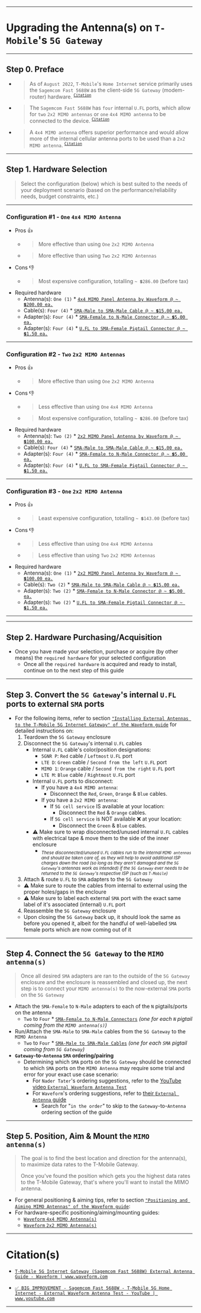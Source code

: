 
<!-- ------------------------------ -->
<!-- https://github.com/mcavallo-git/Coding/blob/main/networking/t-mobile-5g-internet-gateway_mimo-antenna-upgrade.md -->
<!-- ------------------------------ -->

***
# Upgrading the Antenna(s) on `T-Mobile`'s `5G Gateway`

<!-- ------------------------------ -->

***
## Step 0. Preface
- > As of `August 2022`, `T-Mobile`'s `Home Internet` service primarily uses the `Sagemcom Fast 5688W` as the client-side `5G Gateway` (modem-router) hardware.&nbsp;<sup>[`Citation`](https://www.rvmobileinternet.com/t-mobile-home-internet-adds-another-5g-cellular-gateway-the-sagecom-fast-5688w)</sup>
- > The `Sagemcom Fast 5688W` has `four` internal `U.FL` ports, which allow for `two` `2x2 MIMO antennas` or `one` `4x4 MIMO antenna` to be connected to the device.&nbsp;<sup>[`Citation`](https://www.waveform.com/a/b/guides/hotspots/t-mobile-5g-gateway-sagemcom)</sup>
- > A `4x4 MIMO antenna` offers superior performance and would allow more of the internal cellular antenna ports to be used than a `2x2 MIMO antenna`.&nbsp;<sup>[`Citation`](https://www.waveform.com/a/b/guides/hotspots/t-mobile-5g-gateway-sagemcom)</sup>

<!-- ------------------------------ -->

***
## Step 1. Hardware Selection
  > Select the configuration (below) which is best suited to the needs of your deployment scenario (based on the performance/reliability needs, budget constraints, etc.)
  ***
  ### Configuration #1 - `One` `4x4 MIMO Antenna`
  - Pros 👍
    - > More effective than using `One` `2x2 MIMO Antenna`
    - > More effective than using `Two` `2x2 MIMO Antennas`
  - Cons 👎
    - > Most expensive configuration, totalling `~ 💲286.00` (before tax)
  - Required hardware
    - Antenna(s): `One (1)` * [`4x4 MIMO Panel Antenna by Waveform @ ~ 💲200.00 ea.`](https://amazon.com/dp/B09VVV2TQQ)
    - Cable(s): `Four (4)` * [`SMA-Male to SMA-Male Cable @ ~ 💲15.00 ea.`](https://amazon.com/s?k=SMA+Male+to+SMA+Male+Cable)
    - Adapter(s): `Four (4)` * [`SMA-Female to N-Male Connector @ ~ 💲5.00 ea.`](https://www.amazon.com/s?k=SMA-Female+to+N-Male+Connector)
    - Adapter(s): `Four (4)` * [`U.FL to SMA-Female Pigtail Connector @ ~ 💲1.50 ea.`](https://amazon.com/s?k=SMA-Female+to+U.FL+pigtail+connectors)
  ***
  ### Configuration #2 - `Two` `2x2 MIMO Antennas`
  - Pros 👍
    - > More effective than using `One` `2x2 MIMO Antenna`
  - Cons 👎
    - > Less effective than using `One` `4x4 MIMO Antenna`
    - > Most expensive configuration, totalling `~ 💲286.00` (before tax)
  - Required hardware
    - Antenna(s): `Two (2)` * [`2x2 MIMO Panel Antenna by Waveform @ ~ 💲100.00 ea.`](https://amazon.com/dp/B09CLV3BHJ)
    - Cable(s): `Four (4)` * [`SMA-Male to SMA-Male Cable @ ~ 💲15.00 ea.`](https://amazon.com/s?k=SMA+Male+to+SMA+Male+Cable)
    - Adapter(s): `Four (4)` * [`SMA-Female to N-Male Connector @ ~ 💲5.00 ea.`](https://www.amazon.com/s?k=SMA-Female+to+N-Male+Connector)
    - Adapter(s): `Four (4)` * [`U.FL to SMA-Female Pigtail Connector @ ~ 💲1.50 ea.`](https://amazon.com/s?k=SMA-Female+to+U.FL+pigtail+connectors)
  ***
  ### Configuration #3 - `One` `2x2 MIMO Antenna`
  - Pros 👍
    - > Least expensive configuration, totalling `~ 💲143.00` (before tax)
  - Cons 👎
    - > Less effective than using `One` `4x4 MIMO Antenna`
    - > Less effective than using `Two` `2x2 MIMO Antennas`
  - Required hardware
    - Antenna(s): `One (1)` * [`2x2 MIMO Panel Antenna by Waveform @ ~ 💲100.00 ea.`](https://amazon.com/dp/B09CLV3BHJ)
    - Cable(s): `Two (2)` * [`SMA-Male to SMA-Male Cable @ ~ 💲15.00 ea.`](https://amazon.com/s?k=SMA+Male+to+SMA+Male+Cable)
    - Adapter(s): `Two (2)` * [`SMA-Female to N-Male Connector @ ~ 💲5.00 ea.`](https://www.amazon.com/s?k=SMA-Female+to+N-Male+Connector)
    - Adapter(s): `Two (2)` * [`U.FL to SMA-Female Pigtail Connector @ ~ 💲1.50 ea.`](https://amazon.com/s?k=SMA-Female+to+U.FL+pigtail+connectors)
  ***

<!-- ------------------------------ -->

***
## Step 2. Hardware Purchasing/Acquisition
- Once you have made your selection, purchase or acquire (by other means) the `required hardware` for your selected configuration
  - Once all the `required hardware` is acquired and ready to install, continue on to the next step of this guide

<!-- ------------------------------ -->

***
## Step 3. Convert the `5G Gateway`'s internal `U.FL` ports to external `SMA` ports
- For the following items, refer to section [`"Installing External Antennas to the T-Mobile 5G Internet Gateway" of the Waveform guide`](https://www.waveform.com/a/b/guides/hotspots/t-mobile-5g-gateway-sagemcom#installing-external-antennas-to-the-t-mobile-5g-internet-gateway) for detailed instructions on:
  1. Teardown the `5G Gateway` enclosure
  2. Disconnect the `5G Gateway`'s internal `U.FL` cables
      - Internal `U.FL` cable's color/position designations:
        - `5GNR P`: `Red` cable / `Leftmost` `U.FL` port
        - `LTE D`: `Green` cable / `Second from the left` `U.FL` port
        - `MIMO 1`: `Orange` cable / `Second from the right` `U.FL` port
        - `LTE M`: `Blue` cable / `Rightmost` `U.FL` port
      - Internal `U.FL` ports to disconnect:
        - If you have a `4x4 MIMO antenna`:
          - Disconnect the `Red`, `Green`, `Orange` & `Blue` cables.
        - If you have a `2x2 MIMO antenna`:
          - If `5G cell service` IS available at your location:
            - Disconnect the `Red` & `Orange` cables.
          - If `5G cell service` is NOT available ❌️ at your location:
            - Disconnect the `Green` & `Blue` cables.
      - ⚠️ Make sure to wrap disconnected/unused internal `U.FL` cables with electrical tape & move them to the side of the inner enclosure
        - <sub>*These disconnected/unused `U.FL` cables run to the internal `MIMO antennas` and should be taken care of, as they will help to avoid additional ISP charges down the road (so long as they aren't damaged and the `5G Gateway`'s antennas work as intended) if the `5G Gateway` ever needs to be returned to the `5G Gateway`'s respective ISP (such as `T-Mobile`)*</sub>
  3. Attach & route `U.FL` to `SMA` adapters to the `5G Gateway`
    - ⚠️ Make sure to route the cables from internal to external using the proper holes/gaps in the encloure
    - ⚠️ Make sure to label each external `SMA` port with the exact same label of it's associated (internal) `U.FL` port
  4. Reassemble the `5G Gateway` enclosure
    - Upon closing the `5G Gateway` back up, it should look the same as before you opened it, albeit for the handful of well-labelled `SMA` female ports which are now coming out of it

***
## Step 4. Connect the `5G Gateway` to the `MIMO antenna(s)`
  > Once all desired `SMA` adapters are ran to the outside of the `5G Gateway` enclosure and the enclosure is reassembled and closed up, the next step is to connect your `MIMO antenna(s)` to the now-external `SMA` ports on the `5G Gateway`
  - Attach the `SMA-Female` to `N-Male` adapters to each of the `N` pigtails/ports on the antenna
    - `Two` to `Four` * [`SMA-Female to N-Male Connectors`](https://www.amazon.com/s?k=SMA-Female+to+N-Male+Connector) *(one for each `N` pigtail coming from the `MIMO antenna(s)`)*
  - Run/Attach the `SMA-Male` to `SMA-Male` cables from the `5G Gateway` to the `MIMO Antenna`
    - `Two` to `Four` * [`SMA-Male to SMA-Male Cables`](https://amazon.com/s?k=SMA+Male+to+SMA+Male+Cable) *(one for each `SMA` pigtail coming from `5G Gateway`)*
  - **`Gateway`-to-`Antenna` `SMA` ordering/pairing**
    - Determining which `SMA` ports on the `5G Gateway` should be connected to which `SMA` ports on the `MIMO Antenna` may require some trial and error for your exact use case scenario:
      - For `Nader Tater`'s ordering suggestions, refer to the [YouTube video `External Waveform Antenna Test`](https://www.youtube.com/watch?v=lA0W1XRU4J8&t=1210s)
      - For `Waveform`'s ordering suggestions, refer to [their `External Antenna` guide](https://www.waveform.com/a/b/guides/hotspots/t-mobile-5g-gateway-sagemcom)
        - Search for "`in the order`" to skip to the `Gateway`-to-`Antenna` ordering section of the guide

***
## Step 5. Position, Aim & Mount the `MIMO antenna(s)`
  > The goal is to find the best location and direction for the antenna(s), to maximize data rates to the T-Mobile Gateway.
  >
  > Once you've found the position which gets you the highest data rates to the T-Mobile Gateway, that's where you'll want to install the MIMO antenna.
  - For general positioning & aiming tips, refer to section [`"Positioning and Aiming MIMO Antennas" of the Waveform guide`](https://www.waveform.com/a/b/guides/hotspots/t-mobile-5g-gateway-sagemcom#positioning-and-aiming-mimo-antennas):
  - For hardware-specific positioning/aiming/mounting guides:
    - [`Waveform` `4x4 MIMO Antenna(s)`](https://cdn.shopify.com/s/files/1/0358/5537/files/4x4_MIMO_External_Antennas_Instruction_Manual_WF_v2.3.pdf?v=1643918988)
    - [`Waveform` `2x2 MIMO Antenna(s)`](https://cdn.shopify.com/s/files/1/0358/5537/files/MIMO_External_Antennas_Instruction_Manual_WF_v6.1.1.pdf?v=1642198404)

<!-- ------------------------------ -->

***
# Citation(s)

- [`T-Mobile 5G Internet Gateway (Sagemcom Fast 5688W) External Antenna Guide - Waveform | www.waveform.com`](https://www.waveform.com/a/b/guides/hotspots/t-mobile-5g-gateway-sagemcom)

- [`✅ BIG IMPROVEMENT - Sagemcom Fast 5688W - T-Mobile 5G Home Internet - External Waveform Antenna Test - YouTube | www.youtube.com`](https://www.youtube.com/watch?v=lA0W1XRU4J8&t=1221s)

<!-- ------------------------------ -->

***
